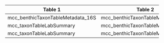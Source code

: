 |Table 1|Table 2|Join By|
|---------------------------------|---------------------------------|-----------|
|mcc\_benthicTaxonTableMetadata\_16S|mcc\_benthicTaxonTableMetadata\_ITS|dnaSampleID|
|mcc_taxonTableLabSummary|mcc\_benthicTaxonTableMetadata\_16S|testMethod|
|mcc_taxonTableLabSummary|mcc\_benthicTaxonTableMetadata\_ITS|testMethod|
